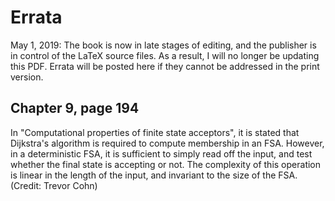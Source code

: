 # Errata

May 1, 2019: The book is now in late stages of editing, and the publisher is in control of the LaTeX source files. 
As a result, I will no longer be updating this PDF.
Errata will be posted here if they cannot be addressed in the print version.

## Chapter 9, page 194

In "Computational properties of finite state acceptors", it is stated that Dijkstra's algorithm is required to compute membership in an FSA. However, in a deterministic FSA, it is sufficient to simply read off the input, and test whether the final state is accepting or not. The complexity of this operation is linear in the length of the input, and invariant to the size of the FSA. (Credit: Trevor Cohn)
